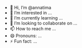- 👋 Hi, I’m @annatima
- 👀 I’m interested in ...
- 🌱 I’m currently learning ...
- 💞️ I’m looking to collaborate on ...
- 📫 How to reach me ...
- 😄 Pronouns: ...
- ⚡ Fun fact: ...

<!---
annatima/annatima is a ✨ special ✨ repository because its `README.md` (this file) appears on your GitHub profile.
You can click the Preview link to take a look at your changes.
--->
